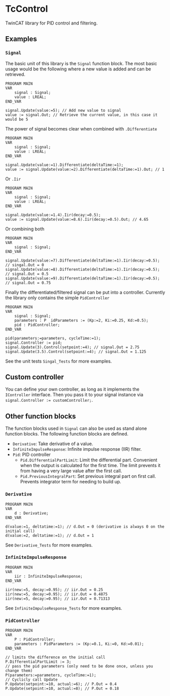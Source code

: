 # TcControl

TwinCAT library for PID control and filtering.

## Examples

### `Signal`

The basic unit of this library is the `Signal` function block. The most basic usage would be the following where a new value is added and can be retrieved.

```
PROGRAM MAIN
VAR
	signal : Signal;
	value : LREAL;
END_VAR

signal.Update(value:=5); // Add new value to signal
value := signal.Out; // Retrieve the current value, in this case it would be 5
```

The power of signal becomes clear when combined with `.Differentiate`

```
PROGRAM MAIN
VAR
	signal : Signal;
	value : LREAL;
END_VAR

signal.Update(value:=1).Differentiate(deltaTime:=1);
value := signal.Update(value:=2).Differentiate(deltaTime:=1).Out; // 1
```

Or `.Iir`

```
PROGRAM MAIN
VAR
	signal : Signal;
	value : LREAL;
END_VAR

signal.Update(value:=1.4).Iir(decay:=0.5);
value := signal.Update(value:=8.6).Iir(decay:=0.5).Out; // 4.65
```

Or combining both

```
PROGRAM MAIN
VAR
	signal : Signal;
END_VAR

signal.Update(value:=7).Differentiate(deltaTime:=1).Iir(decay:=0.5); // singal.Out = 0
signal.Update(value:=8).Differentiate(deltaTime:=1).Iir(decay:=0.5); // signal.Out = 0.5
signal.Update(value:=9).Differentiate(deltaTime:=1).Iir(decay:=0.5); // signal.Out = 0.75
```

Finally the differentiated/filtered signal can be put into a controller. Currently the library only contains the simple `PidController`

```
PROGRAM MAIN
VAR
	signal : Signal;
	parameters : P	idParameters := (Kp:=2, Ki:=0.25, Kd:=0.5);
    pid : PidController;
END_VAR

pid(parameters:=parameters, cycleTime:=1);
signal.Controller := pid;
signal.Update(3).Control(setpoint:=4); // signal.Out = 2.75
signal.Update(3.5).Control(setpoint:=4); // signal.Out = 1.125
```

See the unit tests `Singal_Tests` for more examples.

## Custom controller

You can define your own controller, as long as it implements the `IController` interface. Then you pass it to your signal instance via `signal.Controller := customController;`.

## Other function blocks

The function blocks used in `Signal` can also be used as stand alone function blocks. The following function blocks are defined.

- `Derivative`: Take derivative of a value.
- `InfiniteImpulseResponse`: Infinite impulse response (IIR) filter.
- `Pid`: PID controller
  - `Pid.DifferentialPartLimit`: Limit the differential part. Convenient when the output is calculated for the first time. The limit prevents it from having a very large value after the first call.
  - `Pid.PreviousIntegralPart`: Set previous integral part on first call. Prevents integrator term for needing to build up.

### `Derivative`

```
PROGRAM MAIN
VAR
    d : Derivative;
END_VAR

d(value:=1, deltatime:=1); // d.Out = 0 (derivative is always 0 on the initial call)
d(value:=2, deltatime:=1); // d.Out = 1
```

See `Derivative_Tests` for more examples.

### `InfiniteImpulseResponse`

```
PROGRAM MAIN
VAR
    iir : InfiniteImpulseResponse;
END_VAR

iir(new:=5, decay:=0.95); // iir.Out = 0.25
iir(new:=5, decay:=0.95); // iir.Out = 0.4875
iir(new:=5, decay:=0.95); // iir.Out = 0.71313
```

See `InfiniteImpulseResponse_Tests` for more examples.

### `PidController`

```
PROGRAM MAIN
VAR
    P : PidController;
    parameters : PidParameters := (Kp:=0.1, Ki:=0, Kd:=0.01);
END_VAR

// limits the difference on the initial call
P.DifferentialPartLimit := 3;
// pass the pid parameters (only need to be done once, unless you change them)
P(parameters:=parameters, cycleTime:=1);
// Cyclicly call Update
P.Update(setpoint:=10, actual:=6); // P.Out = 0.4
P.Update(setpoint:=10, actual:=8); // P.Out = 0.18
```
